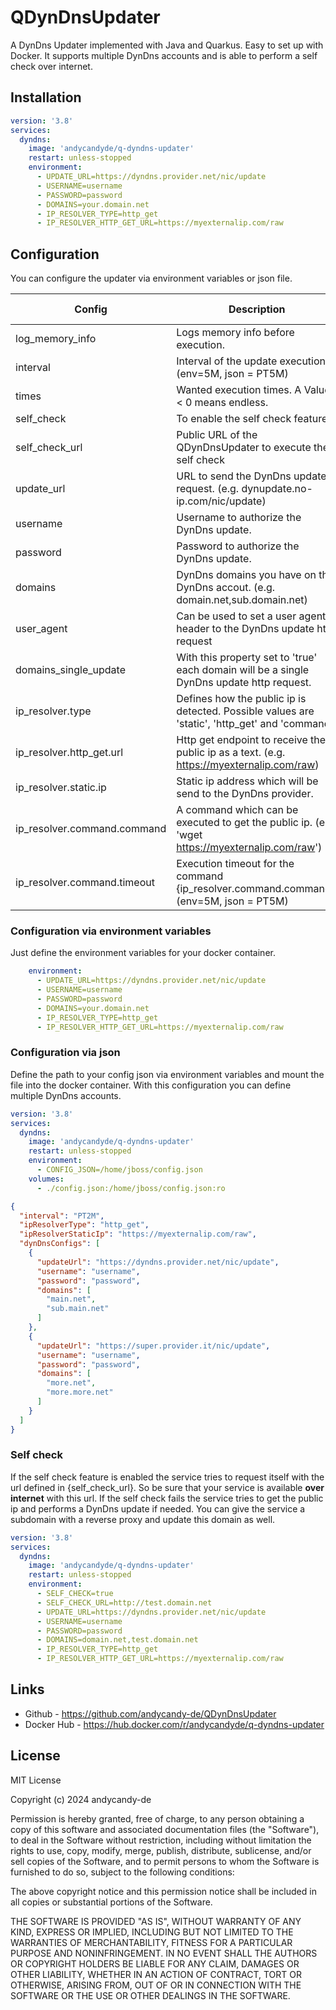 # QDynDnsUpdater

A DynDns Updater implemented with Java and Quarkus. Easy to set up with Docker. It supports multiple DynDns accounts and
is able to perform a self check over internet.

## Installation

```.yaml
version: '3.8'
services:
  dyndns:
    image: 'andycandyde/q-dyndns-updater'
    restart: unless-stopped
    environment:
      - UPDATE_URL=https://dyndns.provider.net/nic/update
      - USERNAME=username
      - PASSWORD=password
      - DOMAINS=your.domain.net
      - IP_RESOLVER_TYPE=http_get
      - IP_RESOLVER_HTTP_GET_URL=https://myexternalip.com/raw
```

## Configuration

You can configure the updater via environment variables or json file.

 Config                      | Description                                                                                      | Default Value |           Optional            | Environment variable        | Json                              
-----------------------------|--------------------------------------------------------------------------------------------------|--------------:|:-----------------------------:|-----------------------------|-----------------------------------
 log_memory_info             | Logs memory info before execution.                                                               |         false |               X               | LOG_MEMORY_INFO             | logMemoryInfo                     
 interval                    | Interval of the update execution. (env=5M, json = PT5M)                                          |            5M |               X               | INTERVAL                    | interval                          
 times                       | Wanted execution times. A Value < 0 means endless.                                               |            -1 |               X               | TIMES                       | times                             
 self_check                  | To enable the self check feature.                                                                |         false |               X               | SELF_CHECK                  | selfCheck                         
 self_check_url              | Public URL of the QDynDnsUpdater to execute the self check                                       |               |    Depends on {self_check}    | SELF_CHECK_URL              | selfCheckUrl                      
 update_url                  | URL to send the DynDns update request. (e.g. dynupdate.no-ip.com/nic/update)                     |               |                               | UPDATE_URL                  | dynDnsConfigs.updateUrl           
 username                    | Username to authorize the DynDns update.                                                         |               |                               | USERNAME                    | dynDnsConfigs.username            
 password                    | Password to authorize the DynDns update.                                                         |               |                               | PASSWORD                    | dynDnsConfigs.password            
 domains                     | DynDns domains you have on the DynDns accout. (e.g. domain.net,sub.domain.net)                   |               |                               | DOMAINS                     | dynDnsConfigs.domains             
 user_agent                  | Can be used to set a user agent header to the DynDns update http request                         |               |               X               | USER_AGENT                  | dynDnsConfigs.userAgent           
 domains_single_update       | With this property set to 'true' each domain will be a single DynDns update http request.        |         false |               X               | DOMAINS_SINGLE_UPDATE       | dynDnsConfigs.domainsSingleUpdate 
 ip_resolver.type            | Defines how the public ip is detected. Possible values are 'static', 'http_get' and 'command'.   |               |                               | IP_RESOLVER_TYPE            | ipResolverType                    
 ip_resolver.http_get.url    | Http get endpoint to receive the public ip as a text. (e.g. https://myexternalip.com/raw)        |               | Depends on {ip_resolver.type} | IP_RESOLVER_HTTP_GET_URL    | ipResolverHttpGetUrl              
 ip_resolver.static.ip       | Static ip address which will be send to the DynDns provider.                                     |               | Depends on {ip_resolver.type} | IP_RESOLVER_STATIC_IP       | ipResolverStaticIp                
 ip_resolver.command.command | A command which can be executed to get the public ip. (e.g. 'wget https://myexternalip.com/raw') |               | Depends on {ip_resolver.type} | IP_RESOLVER_COMMAND_COMMAND | ipResolverCommandCommand          
 ip_resolver.command.timeout | Execution timeout for the command {ip_resolver.command.command}. (env=5M, json = PT5M)           |            5M |               X               | IP_RESOLVER_COMMAND_TIMEOUT | ipResolverCommandTimeout          

### Configuration via environment variables

Just define the environment variables for your docker container.

```yaml
    environment:
      - UPDATE_URL=https://dyndns.provider.net/nic/update
      - USERNAME=username
      - PASSWORD=password
      - DOMAINS=your.domain.net
      - IP_RESOLVER_TYPE=http_get
      - IP_RESOLVER_HTTP_GET_URL=https://myexternalip.com/raw
```

### Configuration via json

Define the path to your config json via environment variables and mount the file into the docker container. With this
configuration you can define multiple DynDns accounts.

```.yaml
version: '3.8'
services:
  dyndns:
    image: 'andycandyde/q-dyndns-updater'
    restart: unless-stopped
    environment:
      - CONFIG_JSON=/home/jboss/config.json
    volumes:
      - ./config.json:/home/jboss/config.json:ro
```

```json
{
  "interval": "PT2M",
  "ipResolverType": "http_get",
  "ipResolverStaticIp": "https://myexternalip.com/raw",
  "dynDnsConfigs": [
    {
      "updateUrl": "https://dyndns.provider.net/nic/update",
      "username": "username",
      "password": "password",
      "domains": [
        "main.net",
        "sub.main.net"
      ]
    },
    {
      "updateUrl": "https://super.provider.it/nic/update",
      "username": "username",
      "password": "password",
      "domains": [
        "more.net",
        "more.more.net"
      ]
    }
  ]
}
```

### Self check

If the self check feature is enabled the service tries to request itself with the url defined in {self_check_url}. So be
sure that your service is available **over internet** with this url. If the self check fails the service tries to get
the public ip and performs a DynDns update if needed. You can give the service a subdomain with a reverse proxy and
update this domain as well.

```.yaml
version: '3.8'
services:
  dyndns:
    image: 'andycandyde/q-dyndns-updater'
    restart: unless-stopped
    environment:
      - SELF_CHECK=true
      - SELF_CHECK_URL=http://test.domain.net
      - UPDATE_URL=https://dyndns.provider.net/nic/update
      - USERNAME=username
      - PASSWORD=password
      - DOMAINS=domain.net,test.domain.net
      - IP_RESOLVER_TYPE=http_get
      - IP_RESOLVER_HTTP_GET_URL=https://myexternalip.com/raw
```

## Links

* Github - https://github.com/andycandy-de/QDynDnsUpdater
* Docker Hub - https://hub.docker.com/r/andycandyde/q-dyndns-updater

## License

MIT License

Copyright (c) 2024 andycandy-de

Permission is hereby granted, free of charge, to any person obtaining a copy of this software and associated documentation files (the "Software"), to deal in the Software without restriction, including without limitation the rights to use, copy, modify, merge, publish, distribute, sublicense, and/or sell copies of the Software, and to permit persons to whom the Software is furnished to do so, subject to the following conditions:

The above copyright notice and this permission notice shall be included in all copies or substantial portions of the Software.

THE SOFTWARE IS PROVIDED "AS IS", WITHOUT WARRANTY OF ANY KIND, EXPRESS OR IMPLIED, INCLUDING BUT NOT LIMITED TO THE WARRANTIES OF MERCHANTABILITY, FITNESS FOR A PARTICULAR PURPOSE AND NONINFRINGEMENT. IN NO EVENT SHALL THE AUTHORS OR COPYRIGHT HOLDERS BE LIABLE FOR ANY CLAIM, DAMAGES OR OTHER LIABILITY, WHETHER IN AN ACTION OF CONTRACT, TORT OR OTHERWISE, ARISING FROM, OUT OF OR IN CONNECTION WITH THE SOFTWARE OR THE USE OR OTHER DEALINGS IN THE SOFTWARE.